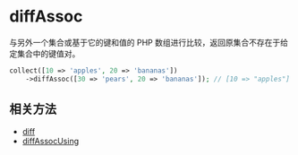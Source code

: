 # diffAssoc

与另外一个集合或基于它的键和值的 PHP 数组进行比较，返回原集合不存在于给定集合中的键值对。

```php
collect([10 => 'apples', 20 => 'bananas'])
    ->diffAssoc([30 => 'pears', 20 => 'bananas']); // [10 => "apples"]
```

## 相关方法

- [diff](diff.md)
- [diffAssocUsing](diffAssocUsing.md)
